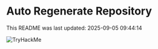 # Auto Regenerate Repository

This README was last updated: 2025-09-05 09:44:14

 ![TryHackMe](https://tryhackme.com/badge/533634)